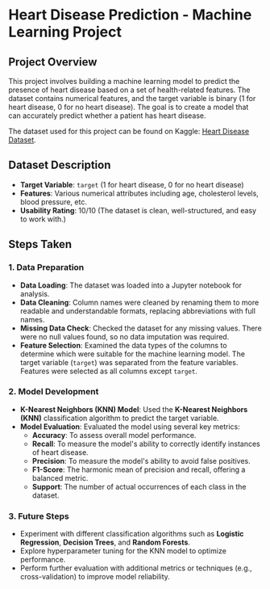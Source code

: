 # Heart Disease Prediction - Machine Learning Project

## **Project Overview**
This project involves building a machine learning model to predict the presence of heart disease based on a set of health-related features. The dataset contains numerical features, and the target variable is binary (1 for heart disease, 0 for no heart disease). The goal is to create a model that can accurately predict whether a patient has heart disease.

The dataset used for this project can be found on Kaggle: [Heart Disease Dataset](https://www.kaggle.com/datasets/yasserh/heart-disease-dataset/data).

## **Dataset Description**
- **Target Variable**: `target` (1 for heart disease, 0 for no heart disease)
- **Features**: Various numerical attributes including age, cholesterol levels, blood pressure, etc.
- **Usability Rating**: 10/10 (The dataset is clean, well-structured, and easy to work with.)

## **Steps Taken**

### **1. Data Preparation**
- **Data Loading**: The dataset was loaded into a Jupyter notebook for analysis.
- **Data Cleaning**: Column names were cleaned by renaming them to more readable and understandable formats, replacing abbreviations with full names.
- **Missing Data Check**: Checked the dataset for any missing values. There were no null values found, so no data imputation was required.
- **Feature Selection**: Examined the data types of the columns to determine which were suitable for the machine learning model. The target variable (`target`) was separated from the feature variables. Features were selected as all columns except `target`.

### **2. Model Development**
- **K-Nearest Neighbors (KNN) Model**: Used the **K-Nearest Neighbors (KNN)** classification algorithm to predict the target variable.
- **Model Evaluation**: Evaluated the model using several key metrics:
    - **Accuracy**: To assess overall model performance.
    - **Recall**: To measure the model's ability to correctly identify instances of heart disease.
    - **Precision**: To measure the model's ability to avoid false positives.
    - **F1-Score**: The harmonic mean of precision and recall, offering a balanced metric.
    - **Support**: The number of actual occurrences of each class in the dataset.

### **3. Future Steps**
- Experiment with different classification algorithms such as **Logistic Regression**, **Decision Trees**, and **Random Forests**.
- Explore hyperparameter tuning for the KNN model to optimize performance.
- Perform further evaluation with additional metrics or techniques (e.g., cross-validation) to improve model reliability.
